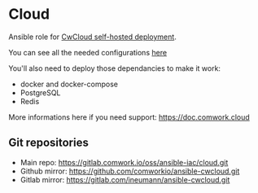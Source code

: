 # Cloud

Ansible role for [CwCloud self-hosted deployment](https://www.cwcloud.tech/docs/selfhosted).

You can see all the needed configurations [here](defaults/main.yml)

You'll also need to deploy those dependancies to make it work:
* docker and docker-compose
* PostgreSQL
* Redis

More informations here if you need support: https://doc.comwork.cloud

## Git repositories

* Main repo: https://gitlab.comwork.io/oss/ansible-iac/cloud.git
* Github mirror: https://github.com/comworkio/ansible-cwcloud.git
* Gitlab mirror: https://gitlab.com/ineumann/ansible-cwcloud.git
